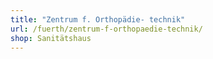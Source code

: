 ```yaml
---
title: "Zentrum f. Orthopädie- technik"
url: /fuerth/zentrum-f-orthopaedie-technik/
shop: Sanitätshaus
---
```

